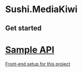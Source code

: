 # Sushi.MediaKiwi

## Get started

# [Sample API](GET_STARTED_API.md)

[Front-end setup for this project](FRONTEND_SETUP.md)

